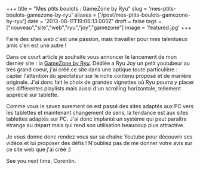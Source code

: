 +++
title = "Mes ptits boulots : GameZone by Ryu"
slug = 'mes-ptits-boulots-gamezone-by-ryu'
aliases = ['/post/mes-ptits-boulots-gamezone-by-ryu']
date = '2013-08-11T19:06:13.000Z'
draft = false
tags = ["nouveau","site","web","ryu","joy","gamezone"]
image = 'featured.jpg'
+++

Faire des sites web c'est une passion, mais travailler pour mes talentueux amis s'en est une autre !

Dans ce court article je souhaite vous annoncer le lancement de mon dernier site : la [GameZone by Ryu](http://gamezoneryu.pixelswap.fr). Dédiée a Ryu Joy un petit youtubeur au très grand coeur, j'ai créé ce site dans une optique toute particulière : capter l'attention du spectateur sur le riche contenu proposé et de manière originale. J'ai donc fait le choix de grandes vignettes où Ryu pourra y placer ses différentes playlists mais aussi d'un scrolling horizontale, tellement apprécié sur tablette.

Comme vous le savez surement on est passé des sites adaptés aux PC vers les tablettes et maintenant changement de sens, la tendance est aux sites tablettes adaptés sur PC. J'ai donc implanté un système qui peut paraître étrange au départ mais qui rend son utilisation beaucoup plus attractive.

Je vous donne donc rendez vous sur sa chaîne Youtube pour découvrir ses vidéos et lui proposer des défis ! N'oubliez pas de me donner votre avis sur ce site web que j'ai créé :)

See you next time, Corentin.
